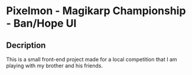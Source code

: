 # Pixelmon - Magikarp Championship - Ban/Hope UI
## Decription

This is a small front-end project made for a local competition that I am playing with my brother and his friends.